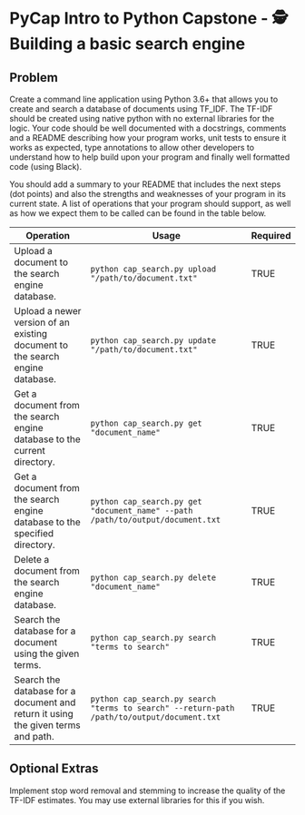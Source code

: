# PyCap Intro to Python Capstone - 🕵️ Building a basic search engine

## Problem

Create a command line application using Python 3.6+ that allows you to create and search a database of documents using TF_IDF. The TF-IDF should be created using native python with no external libraries for the logic.
Your code should be well documented with a docstrings, comments and a README describing how your program works, unit tests to ensure it works as expected, type annotations to allow other developers to understand how to help build upon your program and finally well formatted code (using Black).

You should add a summary to your README that includes the next steps (dot points) and also the strengths and weaknesses of your program in its current state.
A list of operations that your program should support, as well as how we expect them to be called can be found in the table below.

| Operation                                            | Usage | Required |
|------------------------------------------------------|-------|----------|
| Upload a document to the search engine database. | `python cap_search.py upload "/path/to/document.txt"` | TRUE |
| Upload a newer version of an existing document to the search engine database. | `python cap_search.py update "/path/to/document.txt"` | TRUE |
| Get a document from the search engine database to the current directory. | `python cap_search.py get "document_name"` | TRUE |
| Get a document from the search engine database to the specified directory. | `python cap_search.py get "document_name" --path /path/to/output/document.txt` | TRUE |
| Delete a document from the search engine database. | `python cap_search.py delete "document_name"` | TRUE |
| Search the database for a document using the given terms. | `python cap_search.py search "terms to search"` | TRUE |
| Search the database for a document and return it using the given terms and path. | `python cap_search.py search "terms to search" --return-path /path/to/output/document.txt` | TRUE |

## Optional Extras

Implement stop word removal and stemming to increase the quality of the TF-IDF estimates. You may use external libraries for this if you wish.
